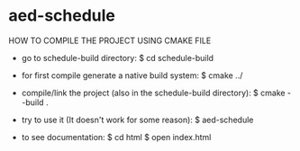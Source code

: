 # aed-schedule

HOW TO COMPILE THE PROJECT USING CMAKE FILE
- go to schedule-build directory:
$ cd schedule-build

- for first compile generate a native build system:
$ cmake ../

- compile/link the project (also in the schedule-build directory):
$ cmake --build .

- try to use it (It doesn't work for some reason):
$ aed-schedule 

- to see documentation:
$ cd html
$ open index.html


